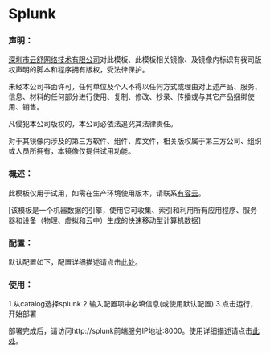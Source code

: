 # Splunk

### 声明：

<a href="http://www.youruncloud.com" target="_blank">深圳市云舒网络技术有限公司</a>对此模板、此模板相关镜像、及镜像内标识有我司版权声明的脚本和程序拥有版权，受法律保护。

未经本公司书面许可，任何单位及个人不得以任何方式或理由对上述产品、服务、信息、材料的任何部分进行使用、复制、修改、抄录、传播或与其它产品捆绑使用、销售。

凡侵犯本公司版权的，本公司必依法追究其法律责任。

对于其镜像内涉及的第三方软件、组件、库文件，相关版权属于第三方公司、组织或人员所拥有，本镜像仅提供试用功能。

### 概述：

此模板仅用于试用，如需在生产环境使用版本，请联系<a href="http://www.youruncloud.com" target="_blank">有容云</a>。

[该模板是一个机器数据的引擎，使用它可收集、索引和利用所有应用程序、服务器和设备（物理、虚拟和云中）生成的快速移动型计算机数据]

### 配置：

默认配置如下，配置详细描述请点击<a href="http://docs.youruncloud.com/#appsoarcatalog/splunk/readme.html" target="_blank">此处</a>。

### 使用：

1.从catalog选择splunk
2.输入配置项中必填信息(或使用默认配置)
3.点击运行，开始部署

部署完成后，请访问http://splunk前端服务IP地址:8000。使用详细描述请点击<a href="http://docs.youruncloud.com/#appsoarcatalog/splunk/readme.html" target="_blank">此处</a>。
